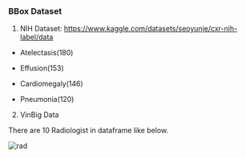 ### BBox Dataset

1. NIH Dataset: https://www.kaggle.com/datasets/seoyunje/cxr-nih-label/data

- Atelectasis(180)

- Effusion(153)

- Cardiomegaly(146)

- Pneumonia(120)

2. VinBig Data

There are 10 Radiologist in dataframe like below.

![rad](https://github.com/user-attachments/assets/eba67e2e-4c9d-4ba0-99cc-44ee84425559)
